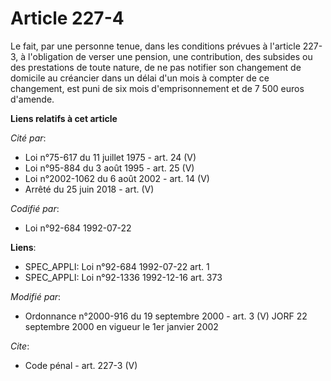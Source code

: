 # Article 227-4

Le fait, par une personne tenue, dans les conditions prévues à l'article 227-3, à l'obligation de verser une pension, une
contribution, des subsides ou des prestations de toute nature, de ne pas notifier son changement de domicile au créancier
dans un délai d'un mois à compter de ce changement, est puni de six mois d'emprisonnement et de 7 500 euros d'amende.

**Liens relatifs à cet article**

_Cité par_:

  - Loi n°75-617 du 11 juillet 1975 - art. 24 (V)
  - Loi n°95-884 du 3 août 1995 - art. 25 (V)
  - Loi n°2002-1062 du 6 août 2002 - art. 14 (V)
  - Arrêté du 25 juin 2018 - art. (V)

_Codifié par_:

  - Loi n°92-684 1992-07-22

**Liens**:

  - SPEC_APPLI: Loi n°92-684 1992-07-22 art. 1
  - SPEC_APPLI: Loi n°92-1336 1992-12-16 art. 373

_Modifié par_:

  - Ordonnance n°2000-916 du 19 septembre 2000 - art. 3 (V) JORF 22 septembre 2000 en vigueur le 1er janvier 2002

_Cite_:

  - Code pénal - art. 227-3 (V)
